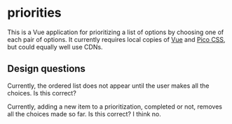 priorities
==========

This is a Vue application for prioritizing a list of options by choosing one of each pair of options. It currently requires local copies of [Vue](https://vuejs.org/) and [Pico CSS](https://picocss.com/), but could equally well use CDNs.

Design questions
----------------

Currently, the ordered list does not appear until the user makes all the choices. Is this correct?

Currently, adding a new item to a prioritization, completed or not, removes all the choices made so far. Is this correct? I think no.
